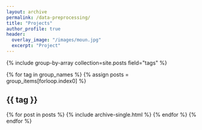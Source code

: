 ```yaml
---
layout: archive
permalink: /data-preprocessing/
title: "Projects"
author_profile: true
header:
  overlay_image: "/images/moun.jpg"
  excerpt: "Project"
---
```


{% include group-by-array collection=site.posts field="tags" %}

{% for tag in group_names %}
  {% assign posts = group_items[forloop.index0] %}
  <h2 id="{{ tag | slugify }}" class="archive__subtitle">{{ tag }}</h2>
  {% for post in posts %}
    {% include archive-single.html %}
  {% endfor %}
{% endfor %}
